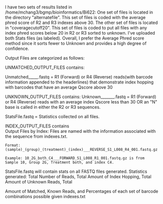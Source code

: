 I have two sets of results listed in /home/mchang3/bgmp/bioinformatics/Bi622:
One set of files is located in the directory "alternatefile". This set of files is coded with the average phred score of R2 and R3 indexes above 30.
The other set of files is located in "coveragecutoff20". This set of files is coded to put all files with any index phred scores below 20 in R2 or R3 sorted to unknown.
I've uploaded both Stats files (as labeled). Overall, I prefer the Average Phred score method since it sorts fewer to Unknown and provides a high degree of confidence.


Output Files are categorized as follows:

UNMATCHED_OUTPUT_FILES contains:

  Unmatched_____.fastq = R1 (Forward) or R4 (Reverse) reads(with barcode information appended to the headerlines) that demonstrate index hopping with barcodes that have an average Qscore above 30
  
UNKNOWN_OUTPUT_FILES contains:
  Unknown_______.fastq = R1 (Forward) or R4 (Reverse) reads with an average index Qscore less than 30 OR an "N" base is called in either the R2 or R3 sequences.
  
  
StatsFile.fastq = Statistics collected on all files.
  
INDEX_OUTPUT_FILES contains  
  Output Files by Index: Files are named with the information associated with the sequence from indexes.txt.
    
    Format: (sample)_(group)_(treatment)_(index)___REVERSE_S1_L008_R4_001.fastq.gz
    
    Example: 10_2G_both_C4___FORWARD_S1_L008_R1_001.fastq.gz is from Sample 10, Group 2G, Treatment both, and index C4.
    

StatsFile.fastq will contain stats on all FASTQ files generated. Statistics generated: Total Number of Reads, Total Amount of Index Hopping, Total Amount of Unknown Reads, Total 

Amount of Matched, Known Reads, and Percentages of each set of barcode combinations possible given indexes.txt
